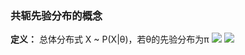 ###  共轭先验分布的概念
**定义：** 总体分布式 X ~ P(X|θ)，若θ的先验分布为π
![](https://cdn.jsdelivr.net/gh/lyhcc/Picture_Repository/img/20191018190405.png)
![](https://cdn.jsdelivr.net/gh/lyhcc/Picture_Repository/img/20191018190537.png)
